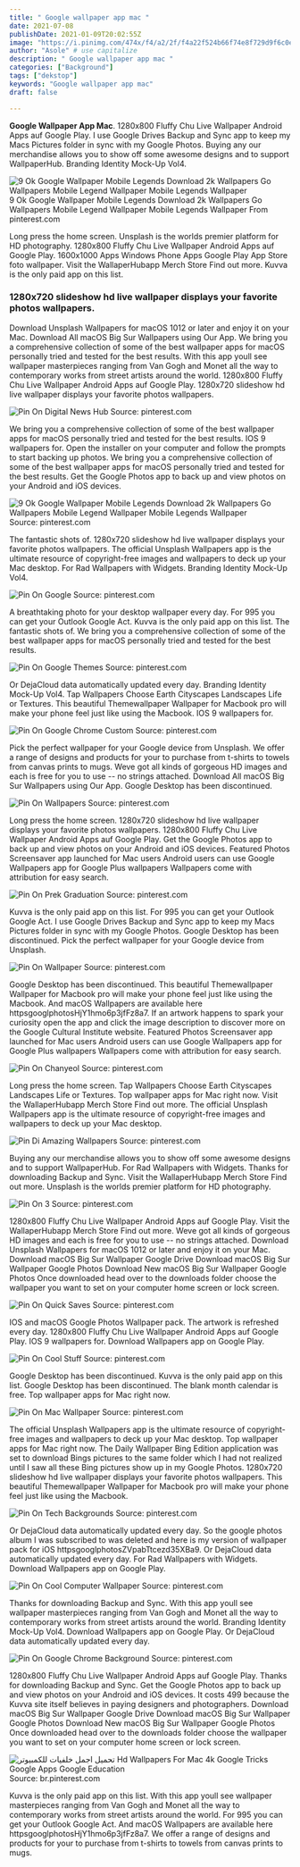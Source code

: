 ```yaml
---
title: " Google wallpaper app mac "
date: 2021-07-08
publishDate: 2021-01-09T20:02:55Z
image: "https://i.pinimg.com/474x/f4/a2/2f/f4a22f524b66f74e8f729d9f6c0e09c7.jpg"
author: "Asole" # use capitalize
description: " Google wallpaper app mac "
categories: ["Background"]
tags: ["dekstop"]
keywords: "Google wallpaper app mac"
draft: false

---
```



**Google Wallpaper App Mac**. 1280x800 Fluffy Chu Live Wallpaper Android Apps auf Google Play. I use Google Drives Backup and Sync app to keep my Macs Pictures folder in sync with my Google Photos. Buying any our merchandise allows you to show off some awesome designs and to support WallpaperHub. Branding Identity Mock-Up Vol4.

![9 Ok Google Wallpaper Mobile Legends Download 2k Wallpapers Go Wallpapers Mobile Legend Wallpaper Mobile Legends Wallpaper](https://i.pinimg.com/474x/b8/b7/ad/b8b7ad9fcf2b2d4edbd46d5962235a1d.jpg "9 Ok Google Wallpaper Mobile Legends Download 2k Wallpapers Go Wallpapers Mobile Legend Wallpaper Mobile Legends Wallpaper")
9 Ok Google Wallpaper Mobile Legends Download 2k Wallpapers Go Wallpapers Mobile Legend Wallpaper Mobile Legends Wallpaper From pinterest.com


Long press the home screen. Unsplash is the worlds premier platform for HD photography. 1280x800 Fluffy Chu Live Wallpaper Android Apps auf Google Play. 1600x1000 Apps Windows Phone Apps Google Play App Store foto wallpaper. Visit the WallaperHubapp Merch Store Find out more. Kuvva is the only paid app on this list.

### 1280x720 slideshow hd live wallpaper displays your favorite photos wallpapers.

Download Unsplash Wallpapers for macOS 1012 or later and enjoy it on your Mac. Download All macOS Big Sur Wallpapers using Our App. We bring you a comprehensive collection of some of the best wallpaper apps for macOS personally tried and tested for the best results. With this app youll see wallpaper masterpieces ranging from Van Gogh and Monet all the way to contemporary works from street artists around the world. 1280x800 Fluffy Chu Live Wallpaper Android Apps auf Google Play. 1280x720 slideshow hd live wallpaper displays your favorite photos wallpapers.


![Pin On Digital News Hub](https://i.pinimg.com/originals/ea/22/c9/ea22c9cee701b7de96dece0248bea93b.png "Pin On Digital News Hub")
Source: pinterest.com

We bring you a comprehensive collection of some of the best wallpaper apps for macOS personally tried and tested for the best results. IOS 9 wallpapers for. Open the installer on your computer and follow the prompts to start backing up photos. We bring you a comprehensive collection of some of the best wallpaper apps for macOS personally tried and tested for the best results. Get the Google Photos app to back up and view photos on your Android and iOS devices.

![9 Ok Google Wallpaper Mobile Legends Download 2k Wallpapers Go Wallpapers Mobile Legend Wallpaper Mobile Legends Wallpaper](https://i.pinimg.com/474x/b8/b7/ad/b8b7ad9fcf2b2d4edbd46d5962235a1d.jpg "9 Ok Google Wallpaper Mobile Legends Download 2k Wallpapers Go Wallpapers Mobile Legend Wallpaper Mobile Legends Wallpaper")
Source: pinterest.com

The fantastic shots of. 1280x720 slideshow hd live wallpaper displays your favorite photos wallpapers. The official Unsplash Wallpapers app is the ultimate resource of copyright-free images and wallpapers to deck up your Mac desktop. For Rad Wallpapers with Widgets. Branding Identity Mock-Up Vol4.

![Pin On Google](https://i.pinimg.com/originals/f7/d8/ae/f7d8aeb0d9507e164d64bde8c1aee3ca.jpg "Pin On Google")
Source: pinterest.com

A breathtaking photo for your desktop wallpaper every day. For 995 you can get your Outlook Google Act. Kuvva is the only paid app on this list. The fantastic shots of. We bring you a comprehensive collection of some of the best wallpaper apps for macOS personally tried and tested for the best results.

![Pin On Google Themes](https://i.pinimg.com/originals/6e/4d/e7/6e4de72cf22ed216292192267c0cbab1.png "Pin On Google Themes")
Source: pinterest.com

Or DejaCloud data automatically updated every day. Branding Identity Mock-Up Vol4. Tap Wallpapers Choose Earth Cityscapes Landscapes Life or Textures. This beautiful Themewallpaper Wallpaper for Macbook pro will make your phone feel just like using the Macbook. IOS 9 wallpapers for.

![Pin On Google Chrome Custom](https://i.pinimg.com/originals/67/79/b7/6779b72081a9b630c94d124aeeda6d14.png "Pin On Google Chrome Custom")
Source: pinterest.com

Pick the perfect wallpaper for your Google device from Unsplash. We offer a range of designs and products for your to purchase from t-shirts to towels from canvas prints to mugs. Weve got all kinds of gorgeous HD images and each is free for you to use -- no strings attached. Download All macOS Big Sur Wallpapers using Our App. Google Desktop has been discontinued.

![Pin On Wallpapers](https://i.pinimg.com/originals/16/b2/7c/16b27cce47376516a5f410be23385bb7.jpg "Pin On Wallpapers")
Source: pinterest.com

Long press the home screen. 1280x720 slideshow hd live wallpaper displays your favorite photos wallpapers. 1280x800 Fluffy Chu Live Wallpaper Android Apps auf Google Play. Get the Google Photos app to back up and view photos on your Android and iOS devices. Featured Photos Screensaver app launched for Mac users Android users can use Google Wallpapers app for Google Plus wallpapers Wallpapers come with attribution for easy search.

![Pin On Prek Graduation](https://i.pinimg.com/originals/64/c6/46/64c646465f93c6a624f25d7f87925877.jpg "Pin On Prek Graduation")
Source: pinterest.com

Kuvva is the only paid app on this list. For 995 you can get your Outlook Google Act. I use Google Drives Backup and Sync app to keep my Macs Pictures folder in sync with my Google Photos. Google Desktop has been discontinued. Pick the perfect wallpaper for your Google device from Unsplash.

![Pin On Wallpaper](https://i.pinimg.com/originals/67/39/06/6739061496995f46260f83fb99ca30a9.png "Pin On Wallpaper")
Source: pinterest.com

Google Desktop has been discontinued. This beautiful Themewallpaper Wallpaper for Macbook pro will make your phone feel just like using the Macbook. And macOS Wallpapers are available here httpsgooglphotosHjY1hmo6p3jfFz8a7. If an artwork happens to spark your curiosity open the app and click the image description to discover more on the Google Cultural Institute website. Featured Photos Screensaver app launched for Mac users Android users can use Google Wallpapers app for Google Plus wallpapers Wallpapers come with attribution for easy search.

![Pin On Chanyeol](https://i.pinimg.com/originals/b9/83/2b/b9832bc5510054e674388abdc9a4bcf3.png "Pin On Chanyeol")
Source: pinterest.com

Long press the home screen. Tap Wallpapers Choose Earth Cityscapes Landscapes Life or Textures. Top wallpaper apps for Mac right now. Visit the WallaperHubapp Merch Store Find out more. The official Unsplash Wallpapers app is the ultimate resource of copyright-free images and wallpapers to deck up your Mac desktop.

![Pin Di Amazing Wallpapers](https://i.pinimg.com/originals/fa/d5/6f/fad56fdd719182cc14f45b91fa28cd5e.png "Pin Di Amazing Wallpapers")
Source: pinterest.com

Buying any our merchandise allows you to show off some awesome designs and to support WallpaperHub. For Rad Wallpapers with Widgets. Thanks for downloading Backup and Sync. Visit the WallaperHubapp Merch Store Find out more. Unsplash is the worlds premier platform for HD photography.

![Pin On 3](https://i.pinimg.com/originals/cc/00/4b/cc004b0fe1128cecdb6cb8c1edab3f96.jpg "Pin On 3")
Source: pinterest.com

1280x800 Fluffy Chu Live Wallpaper Android Apps auf Google Play. Visit the WallaperHubapp Merch Store Find out more. Weve got all kinds of gorgeous HD images and each is free for you to use -- no strings attached. Download Unsplash Wallpapers for macOS 1012 or later and enjoy it on your Mac. Download macOS Big Sur Wallpaper Google Drive Download macOS Big Sur Wallpaper Google Photos Download New macOS Big Sur Wallpaper Google Photos Once downloaded head over to the downloads folder choose the wallpaper you want to set on your computer home screen or lock screen.

![Pin On Quick Saves](https://i.pinimg.com/originals/00/20/54/002054197b373f8068ef0f1ce76e4374.png "Pin On Quick Saves")
Source: pinterest.com

IOS and macOS Google Photos Wallpaper pack. The artwork is refreshed every day. 1280x800 Fluffy Chu Live Wallpaper Android Apps auf Google Play. IOS 9 wallpapers for. Download Wallpapers app on Google Play.

![Pin On Cool Stuff](https://i.pinimg.com/originals/61/e8/47/61e84743f7ac353f0315e57256ef4f30.png "Pin On Cool Stuff")
Source: pinterest.com

Google Desktop has been discontinued. Kuvva is the only paid app on this list. Google Desktop has been discontinued. The blank month calendar is free. Top wallpaper apps for Mac right now.

![Pin On Mac Wallpaper](https://i.pinimg.com/originals/ac/59/7a/ac597ad6b32a007860f6137bb84527f8.png "Pin On Mac Wallpaper")
Source: pinterest.com

The official Unsplash Wallpapers app is the ultimate resource of copyright-free images and wallpapers to deck up your Mac desktop. Top wallpaper apps for Mac right now. The Daily Wallpaper Bing Edition application was set to download Bings pictures to the same folder which I had not realized until I saw all these Bing pictures show up in my Google Photos. 1280x720 slideshow hd live wallpaper displays your favorite photos wallpapers. This beautiful Themewallpaper Wallpaper for Macbook pro will make your phone feel just like using the Macbook.

![Pin On Tech Backgrounds](https://i.pinimg.com/originals/24/5b/41/245b41ddade76613f64c5c548bcfc8cf.jpg "Pin On Tech Backgrounds")
Source: pinterest.com

Or DejaCloud data automatically updated every day. So the google photos album I was subscribed to was deleted and here is my version of wallpaper pack for iOS httpsgooglphotosZVpabTtcezd35XBa9. Or DejaCloud data automatically updated every day. For Rad Wallpapers with Widgets. Download Wallpapers app on Google Play.

![Pin On Cool Computer Wallpaper](https://i.pinimg.com/originals/da/97/dd/da97ddcee4f2e1dc524d38589c765ed8.png "Pin On Cool Computer Wallpaper")
Source: pinterest.com

Thanks for downloading Backup and Sync. With this app youll see wallpaper masterpieces ranging from Van Gogh and Monet all the way to contemporary works from street artists around the world. Branding Identity Mock-Up Vol4. Download Wallpapers app on Google Play. Or DejaCloud data automatically updated every day.

![Pin On Google Chrome Background](https://i.pinimg.com/originals/ba/a8/74/baa8740dad65225363a286651546473a.jpg "Pin On Google Chrome Background")
Source: pinterest.com

1280x800 Fluffy Chu Live Wallpaper Android Apps auf Google Play. Thanks for downloading Backup and Sync. Get the Google Photos app to back up and view photos on your Android and iOS devices. It costs 499 because the Kuvva site itself believes in paying designers and photographers. Download macOS Big Sur Wallpaper Google Drive Download macOS Big Sur Wallpaper Google Photos Download New macOS Big Sur Wallpaper Google Photos Once downloaded head over to the downloads folder choose the wallpaper you want to set on your computer home screen or lock screen.

![تحميل اجمل خلفيات للكمبيوتر Hd Wallpapers For Mac 4k Google Tricks Google Apps Google Education](https://i.pinimg.com/474x/f4/a2/2f/f4a22f524b66f74e8f729d9f6c0e09c7.jpg "تحميل اجمل خلفيات للكمبيوتر Hd Wallpapers For Mac 4k Google Tricks Google Apps Google Education")
Source: br.pinterest.com

Kuvva is the only paid app on this list. With this app youll see wallpaper masterpieces ranging from Van Gogh and Monet all the way to contemporary works from street artists around the world. For 995 you can get your Outlook Google Act. And macOS Wallpapers are available here httpsgooglphotosHjY1hmo6p3jfFz8a7. We offer a range of designs and products for your to purchase from t-shirts to towels from canvas prints to mugs.


